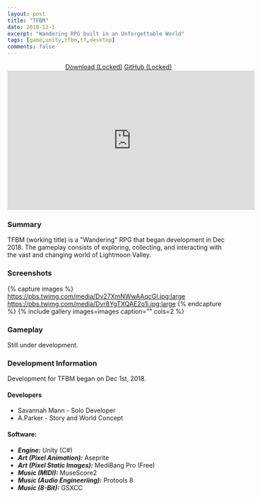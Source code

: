 ```yaml
---
layout: post
title: "TFBM"
date: 2018-12-1
excerpt: "Wandering RPG built in an Unforgettable World"
tags: [game,unity,tfbm,tf,desktop]
comments: false
---
```

<center>
<div markdown="0"><a href="https://github.com/mannnnnn/TFBMo" class="btn btn-success">Download (Locked)</a>     <a href="https://github.com/mannnnnn/TFBM" class="btn btn-warning">GitHub (Locked)</a>
</center>
    
<iframe width="560" height="315" src="https://www.youtube.com/embed/aLbs389FZu4" frameborder="0"> </iframe>

### Summary
TFBM (working title) is a "Wandering" RPG that began development in Dec 2018. The gameplay consists of exploring, collecting, and interacting with the vast and changing world of Lightmoon Valley.

### Screenshots

{% capture images %}
	https://pbs.twimg.com/media/Dv27XmNWwAAqcGI.jpg:large
    https://pbs.twimg.com/media/Dvr8YgTXQAE2o1i.jpg:large
{% endcapture %}
{% include gallery images=images caption="" cols=2 %}
### Gameplay
Still under development.

### Development Information
Development for TFBM began on Dec 1st, 2018. 

#### Developers
* Savannah Mann - Solo Developer
* A.Parker - Story and World Concept

#### Software: 
* ***Engine:*** Unity (C#)
* ***Art (Pixel Animation):*** Aseprite
* ***Art (Pixel Static Images):*** MediBang Pro (Free)
* ***Music (MIDI):*** MuseScore2
* ***Music (Audio Engineeriing):*** Protools 8
* ***Music (8-Bit):*** GSXCC


